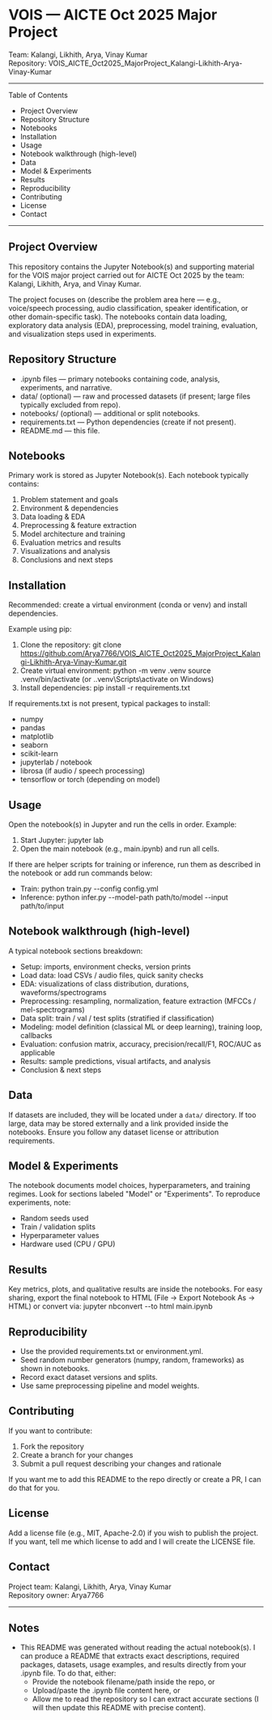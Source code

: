 # VOIS — AICTE Oct 2025 Major Project
Team: Kalangi, Likhith, Arya, Vinay Kumar  
Repository: VOIS_AICTE_Oct2025_MajorProject_Kalangi-Likhith-Arya-Vinay-Kumar

---

Table of Contents
- Project Overview
- Repository Structure
- Notebooks
- Installation
- Usage
- Notebook walkthrough (high-level)
- Data
- Model & Experiments
- Results
- Reproducibility
- Contributing
- License
- Contact

---

Project Overview
----------------
This repository contains the Jupyter Notebook(s) and supporting material for the VOIS major project carried out for AICTE Oct 2025 by the team: Kalangi, Likhith, Arya, and Vinay Kumar.

The project focuses on (describe the problem area here — e.g., voice/speech processing, audio classification, speaker identification, or other domain-specific task). The notebooks contain data loading, exploratory data analysis (EDA), preprocessing, model training, evaluation, and visualization steps used in experiments.

Repository Structure
--------------------
- .ipynb files — primary notebooks containing code, analysis, experiments, and narrative.
- data/ (optional) — raw and processed datasets (if present; large files typically excluded from repo).
- notebooks/ (optional) — additional or split notebooks.
- requirements.txt — Python dependencies (create if not present).
- README.md — this file.

Notebooks
---------
Primary work is stored as Jupyter Notebook(s). Each notebook typically contains:
1. Problem statement and goals
2. Environment & dependencies
3. Data loading & EDA
4. Preprocessing & feature extraction
5. Model architecture and training
6. Evaluation metrics and results
7. Visualizations and analysis
8. Conclusions and next steps

Installation
------------
Recommended: create a virtual environment (conda or venv) and install dependencies.

Example using pip:
1. Clone the repository:
   git clone https://github.com/Arya7766/VOIS_AICTE_Oct2025_MajorProject_Kalangi-Likhith-Arya-Vinay-Kumar.git
2. Create virtual environment:
   python -m venv .venv
   source .venv/bin/activate  (or .\.venv\Scripts\activate on Windows)
3. Install dependencies:
   pip install -r requirements.txt

If requirements.txt is not present, typical packages to install:
- numpy
- pandas
- matplotlib
- seaborn
- scikit-learn
- jupyterlab / notebook
- librosa (if audio / speech processing)
- tensorflow or torch (depending on model)

Usage
-----
Open the notebook(s) in Jupyter and run the cells in order. Example:
1. Start Jupyter:
   jupyter lab
2. Open the main notebook (e.g., main.ipynb) and run all cells.

If there are helper scripts for training or inference, run them as described in the notebook or add run commands below:
- Train: python train.py --config config.yml
- Inference: python infer.py --model-path path/to/model --input path/to/input

Notebook walkthrough (high-level)
---------------------------------
A typical notebook sections breakdown:
- Setup: imports, environment checks, version prints
- Load data: load CSVs / audio files, quick sanity checks
- EDA: visualizations of class distribution, durations, waveforms/spectrograms
- Preprocessing: resampling, normalization, feature extraction (MFCCs / mel-spectrograms)
- Data split: train / val / test splits (stratified if classification)
- Modeling: model definition (classical ML or deep learning), training loop, callbacks
- Evaluation: confusion matrix, accuracy, precision/recall/F1, ROC/AUC as applicable
- Results: sample predictions, visual artifacts, and analysis
- Conclusion & next steps

Data
----
If datasets are included, they will be located under a `data/` directory. If too large, data may be stored externally and a link provided inside the notebooks. Ensure you follow any dataset license or attribution requirements.

Model & Experiments
-------------------
The notebook documents model choices, hyperparameters, and training regimes. Look for sections labeled "Model" or "Experiments". To reproduce experiments, note:
- Random seeds used
- Train / validation splits
- Hyperparameter values
- Hardware used (CPU / GPU)

Results
-------
Key metrics, plots, and qualitative results are inside the notebooks. For easy sharing, export the final notebook to HTML (File → Export Notebook As → HTML) or convert via:
jupyter nbconvert --to html main.ipynb

Reproducibility
---------------
- Use the provided requirements.txt or environment.yml.
- Seed random number generators (numpy, random, frameworks) as shown in notebooks.
- Record exact dataset versions and splits.
- Use same preprocessing pipeline and model weights.

Contributing
------------
If you want to contribute:
1. Fork the repository
2. Create a branch for your changes
3. Submit a pull request describing your changes and rationale

If you want me to add this README to the repo directly or create a PR, I can do that for you.

License
-------
Add a license file (e.g., MIT, Apache-2.0) if you wish to publish the project. If you want, tell me which license to add and I will create the LICENSE file.

Contact
-------
Project team: Kalangi, Likhith, Arya, Vinay Kumar  
Repository owner: Arya7766

---

Notes
-----
- This README was generated without reading the actual notebook(s). I can produce a README that extracts exact descriptions, required packages, datasets, usage examples, and results directly from your .ipynb file. To do that, either:
  - Provide the notebook filename/path inside the repo, or
  - Upload/paste the .ipynb file content here, or
  - Allow me to read the repository so I can extract accurate sections (I will then update this README with precise content).